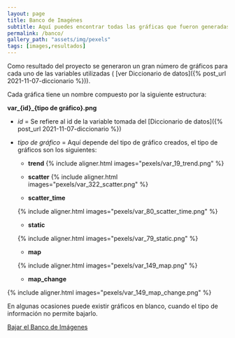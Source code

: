 ```yaml
---
layout: page
title: Banco de Imagénes
subtitle: Aquí puedes encontrar todas las gráficas que fueron generadas dentro del proyecto
permalink: /banco/
gallery_path: "assets/img/pexels"
tags: [images,resultados]
---
```


Como resultado del proyecto se generaron un gran número de gráficos para cada uno de las variables utilizadas ( [ver Diccionario de datos]({% post_url 2021-11-07-diccionario %})).

Cada gráfica tiene un nombre compuesto por la siguiente estructura:

**var_{id}_{tipo de gráfico}.png**
* *id* = Se refiere al id de la variable tomada del [Diccionario de datos]({% post_url 2021-11-07-diccionario %})
* *tipo de gráfico* = Aquí depende del tipo de gráfico creados, el tipo de gráficos son los siguientes:

  - **trend**
  {% include aligner.html images="pexels/var_19_trend.png" %}

  - **scatter**
  {% include aligner.html images="pexels/var_322_scatter.png" %}

  - **scatter_time**

  {% include aligner.html images="pexels/var_80_scatter_time.png" %}

  - **static**

  {% include aligner.html images="pexels/var_79_static.png" %}

  - **map**

  {% include aligner.html images="pexels/var_149_map.png" %}

  - **map_change**

{% include aligner.html images="pexels/var_149_map_change.png" %}

En algunas ocasiones puede existir gráficos en blanco, cuando el tipo de información no permite bajarlo.

[Bajar el Banco de Imágenes](https://github.com/pulsosocialcolombia/pulsosocial-bancoimg/archive/refs/heads/main.zip)

